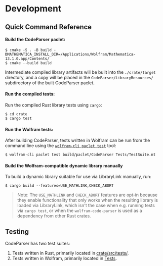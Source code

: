 # Development

## Quick Command Reference

#### Build the CodeParser paclet:

```shell
$ cmake -S . -B build -DMATHEMATICA_INSTALL_DIR=/Applications/Wolfram/Mathematica-13.1.0.app/Contents/
$ cmake --build build
```

Intermediate compiled library artifacts will be built into the `./crate/target`
directory, and a copy will be placed in the `CodeParser/LibraryResources/`
subdirectory of the built CodeParser paclet.

#### Run the compiled tests:

Run the compiled Rust library tests using `cargo`:

```shell
$ cd crate
$ cargo test
```

#### Run the Wolfram tests:

After building CodeParser, tests written in Wolfram can be run from the command
line using the
[`wolfram-cli paclet test`](https://github.com/ConnorGray/wolfram-cli) tool:

```shell
$ wolfram-cli paclet test build/paclet/CodeParser Tests/TestSuite.mt
```

#### Build the Wolfram-compatible dynamic library manually

To build a dynamic library suitable for use via LibraryLink manually, run:

```shell
$ cargo build --features=USE_MATHLINK,CHECK_ABORT
```

> Note: The `USE_MATHLINK` and `CHECK_ABORT` features are opt-in because they
> enable functionality that only works when the resulting library is loaded via
> LibraryLink, which isn't the case when e.g. running tests via `cargo test`,
> or when the `wolfram-code-parser` is used as a dependency from other Rust
> crates.

## Testing

CodeParser has two test suites:

1. Tests written in Rust, primarily located in [crate/src/tests/](../crate/src/tests/).
2. Tests written in Wolfram, primarily located in [Tests](../Tests/).



